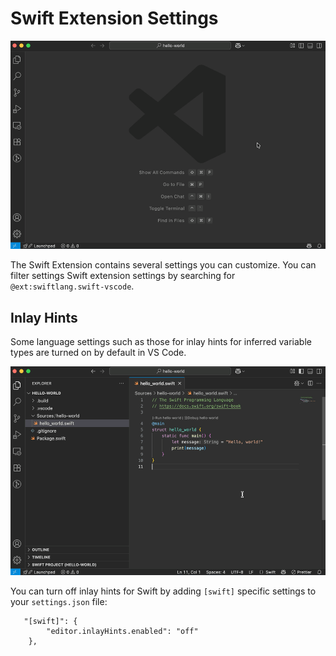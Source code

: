 # Swift Extension Settings

![Swift Extension Settings](./images/settings.gif)

The Swift Extension contains several settings you can customize. You can filter settings Swift extension settings by searching for `@ext:swiftlang.swift-vscode`.

## Inlay Hints

Some language settings such as those for inlay hints for inferred variable types are turned on by default in VS Code.

![Disable Inlay Hints](./images/disableInlayHints.gif)

You can turn off inlay hints for Swift by adding `[swift]` specific settings to your `settings.json` file:

```
   "[swift]": {
        "editor.inlayHints.enabled": "off"
    },
```
